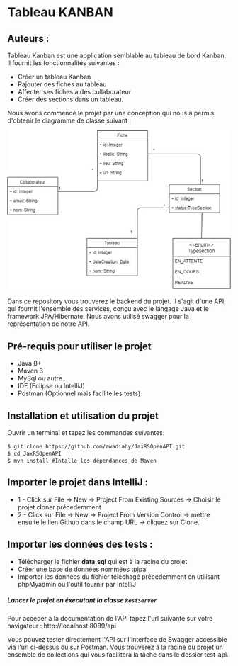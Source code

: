 # Tableau KANBAN
## Auteurs :
Tableau Kanban est une application semblable au tableau de bord Kanban. Il fournit les fonctionnalités suivantes :
   * Créer un tableau Kanban
   * Rajouter des fiches au tableau
   * Affecter ses fiches à des collaborateur
   * Créer des sections dans un tableau.

Nous avons commencé le projet par une conception qui nous a permis d'obtenir le diagramme de classe suivant :

![alt text](https://github.com/awadiaby/JaxRSOpenAPI/blob/master/Diagramme_SIR.jpg?raw=true)

Dans ce repository vous trouverez le backend du projet. Il s'agit d'une API, qui fournit l'ensemble des services,
conçu avec le langage Java et le framework JPA/Hibernate.
Nous avons utilisé swagger pour la représentation de notre API.

## Pré-requis pour utiliser le projet
* Java 8+
* Maven 3
* MySql ou autre...
* IDE (Eclipse ou IntelliJ)
* Postman (Optionnel mais facilite les tests)

## Installation et utilisation du projet
 Ouvrir un terminal et tapez les commandes suivantes:
 ```
 $ git clone https://github.com/awadiaby/JaxRSOpenAPI.git
 $ cd JaxRSOpenAPI
 $ mvn install #Intalle les dépendances de Maven
 ```
## Importer le projet dans IntelliJ :
* 1 - Click sur File -> New -> Project From Existing Sources -> Choisir le projet cloner précedemment
* 2 - Click sur File -> New -> Project From Version Control -> mettre ensuite le lien Github dans le champ URL -> cliquez sur Clone.

## Importer les données des tests :
 - Télécharger le fichier **data.sql** qui est à la racine du projet
 - Créer une base de données nommées tpjpa
 - Importer les données du fichier téléchagé précédemment en utilisant phpMyadmin ou l'outil fournir par IntelliJ
 
##### Lancer le projet en éxecutant la classe `RestServer`

Pour acceder à la documentation de l'API tapez l'url suivante sur votre navigateur : http://localhost:8089/api

Vous pouvez tester directement l'API sur l'interface de Swagger accessible via l'url ci-dessus ou sur Postman.
Vous trouverez à la racine du projet un ensemble de collections qui vous facilitera la tâche dans le dossier test-api.



